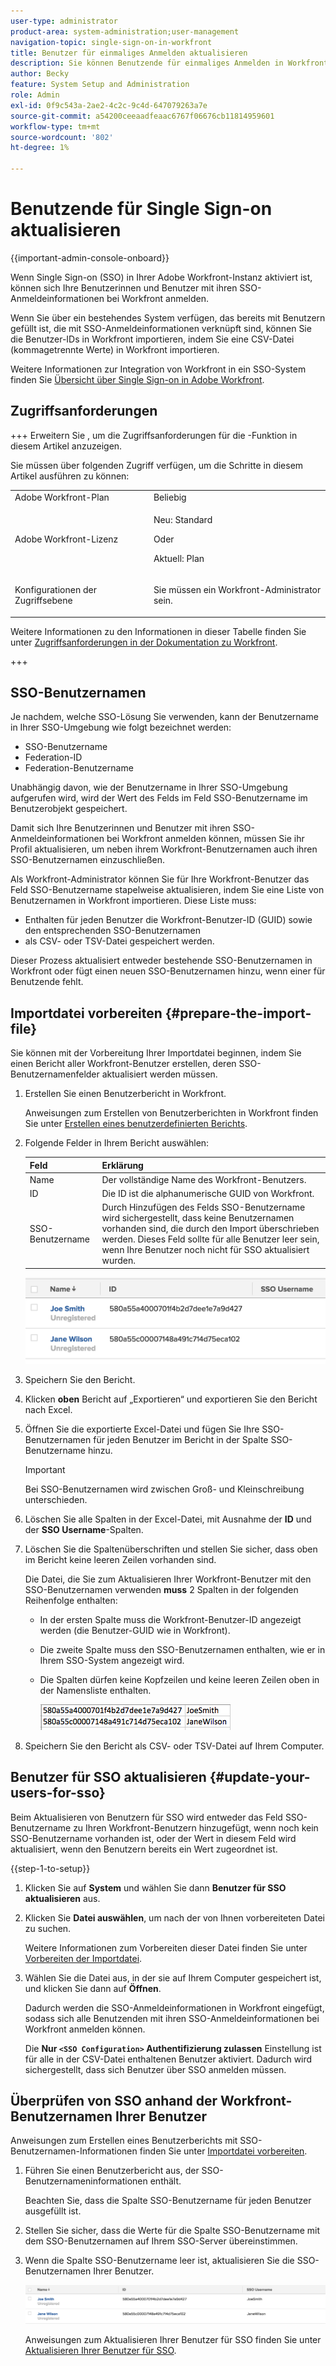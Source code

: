 ```yaml
---
user-type: administrator
product-area: system-administration;user-management
navigation-topic: single-sign-on-in-workfront
title: Benutzer für einmaliges Anmelden aktualisieren
description: Sie können Benutzende für einmaliges Anmelden in Workfront aktualisieren.
author: Becky
feature: System Setup and Administration
role: Admin
exl-id: 0f9c543a-2ae2-4c2c-9c4d-647079263a7e
source-git-commit: a54200ceeaadfeaac6767f06676cb11814959601
workflow-type: tm+mt
source-wordcount: '802'
ht-degree: 1%

---
```


# Benutzende für Single Sign-on aktualisieren

<!-- Audited: 1/2024 -->

{{important-admin-console-onboard}}

Wenn Single Sign-on (SSO) in Ihrer Adobe Workfront-Instanz aktiviert ist, können sich Ihre Benutzerinnen und Benutzer mit ihren SSO-Anmeldeinformationen bei Workfront anmelden.

Wenn Sie über ein bestehendes System verfügen, das bereits mit Benutzern gefüllt ist, die mit SSO-Anmeldeinformationen verknüpft sind, können Sie die Benutzer-IDs in Workfront importieren, indem Sie eine CSV-Datei (kommagetrennte Werte) in Workfront importieren.

Weitere Informationen zur Integration von Workfront in ein SSO-System finden Sie [Übersicht über Single Sign-on in Adobe Workfront](../../../administration-and-setup/add-users/single-sign-on/sso-in-workfront.md).


## Zugriffsanforderungen

+++ Erweitern Sie , um die Zugriffsanforderungen für die -Funktion in diesem Artikel anzuzeigen.

Sie müssen über folgenden Zugriff verfügen, um die Schritte in diesem Artikel ausführen zu können:

<table style="table-layout:auto"> 
 <col> 
 <col> 
 <tbody> 
  <tr> 
   <td role="rowheader">Adobe Workfront-Plan</td> 
   <td>Beliebig</td> 
  </tr> 
  <tr> 
   <td role="rowheader">Adobe Workfront-Lizenz</td> 
   <td><p>Neu: Standard</p><p>Oder</p><p>Aktuell: Plan</p></td> 
  </tr> 
  <tr> 
   <td role="rowheader">Konfigurationen der Zugriffsebene</td> 
   <td> <p>Sie müssen ein Workfront-Administrator sein.</p>  </td> 
  </tr> 
 </tbody> 
</table>

Weitere Informationen zu den Informationen in dieser Tabelle finden Sie unter [Zugriffsanforderungen in der Dokumentation zu Workfront](/help/quicksilver/administration-and-setup/add-users/access-levels-and-object-permissions/access-level-requirements-in-documentation.md).

+++

## SSO-Benutzernamen

Je nachdem, welche SSO-Lösung Sie verwenden, kann der Benutzername in Ihrer SSO-Umgebung wie folgt bezeichnet werden:

* SSO-Benutzername
* Federation-ID
* Federation-Benutzername

Unabhängig davon, wie der Benutzername in Ihrer SSO-Umgebung aufgerufen wird, wird der Wert des Felds im Feld SSO-Benutzername im Benutzerobjekt gespeichert.

Damit sich Ihre Benutzerinnen und Benutzer mit ihren SSO-Anmeldeinformationen bei Workfront anmelden können, müssen Sie ihr Profil aktualisieren, um neben ihrem Workfront-Benutzernamen auch ihren SSO-Benutzernamen einzuschließen.

Als Workfront-Administrator können Sie für Ihre Workfront-Benutzer das Feld SSO-Benutzername stapelweise aktualisieren, indem Sie eine Liste von Benutzernamen in Workfront importieren. Diese Liste muss:

* Enthalten für jeden Benutzer die Workfront-Benutzer-ID (GUID) sowie den entsprechenden SSO-Benutzernamen
* als CSV- oder TSV-Datei gespeichert werden.

Dieser Prozess aktualisiert entweder bestehende SSO-Benutzernamen in Workfront oder fügt einen neuen SSO-Benutzernamen hinzu, wenn einer für Benutzende fehlt.

## Importdatei vorbereiten {#prepare-the-import-file}

Sie können mit der Vorbereitung Ihrer Importdatei beginnen, indem Sie einen Bericht aller Workfront-Benutzer erstellen, deren SSO-Benutzernamenfelder aktualisiert werden müssen.

1. Erstellen Sie einen Benutzerbericht in Workfront.

   Anweisungen zum Erstellen von Benutzerberichten in Workfront finden Sie unter [Erstellen eines benutzerdefinierten Berichts](../../../reports-and-dashboards/reports/creating-and-managing-reports/create-custom-report.md).

1. Folgende Felder in Ihrem Bericht auswählen:

   | Feld | Erklärung |
   |---|---|
   | Name | Der vollständige Name des Workfront-Benutzers. |
   | ID | Die ID ist die alphanumerische GUID von Workfront. |
   | SSO-Benutzername | Durch Hinzufügen des Felds SSO-Benutzername wird sichergestellt, dass keine Benutzernamen vorhanden sind, die durch den Import überschrieben werden. Dieses Feld sollte für alle Benutzer leer sein, wenn Ihre Benutzer noch nicht für SSO aktualisiert wurden. |

   ![](assets/users-with-sso-username-and-no-sso-access-only-field.png)

1. Speichern Sie den Bericht.
1. Klicken **oben** Bericht auf „Exportieren“ und exportieren Sie den Bericht nach Excel.
1. Öffnen Sie die exportierte Excel-Datei und fügen Sie Ihre SSO-Benutzernamen für jeden Benutzer im Bericht in der Spalte SSO-Benutzername hinzu.

   >[!IMPORTANT]
   >
   >Bei SSO-Benutzernamen wird zwischen Groß- und Kleinschreibung unterschieden.

1. Löschen Sie alle Spalten in der Excel-Datei, mit Ausnahme der **ID** und der **SSO Username**-Spalten.

1. Löschen Sie die Spaltenüberschriften und stellen Sie sicher, dass oben im Bericht keine leeren Zeilen vorhanden sind.

   Die Datei, die Sie zum Aktualisieren Ihrer Workfront-Benutzer mit den SSO-Benutzernamen verwenden **muss** 2 Spalten in der folgenden Reihenfolge enthalten:

   * In der ersten Spalte muss die Workfront-Benutzer-ID angezeigt werden (die Benutzer-GUID wie in Workfront).
   * Die zweite Spalte muss den SSO-Benutzernamen enthalten, wie er in Ihrem SSO-System angezeigt wird.
   * Die Spalten dürfen keine Kopfzeilen und keine leeren Zeilen oben in der Namensliste enthalten.

     ![](assets/update-users-for-sso-csv-file-for-import.png)

1. Speichern Sie den Bericht als CSV- oder TSV-Datei auf Ihrem Computer.

## Benutzer für SSO aktualisieren {#update-your-users-for-sso}

Beim Aktualisieren von Benutzern für SSO wird entweder das Feld SSO-Benutzername zu Ihren Workfront-Benutzern hinzugefügt, wenn noch kein SSO-Benutzername vorhanden ist, oder der Wert in diesem Feld wird aktualisiert, wenn den Benutzern bereits ein Wert zugeordnet ist.

{{step-1-to-setup}}

1. Klicken Sie auf **System** und wählen Sie dann **Benutzer für SSO aktualisieren** aus.

1. Klicken Sie **Datei auswählen**, um nach der von Ihnen vorbereiteten Datei zu suchen.

   Weitere Informationen zum Vorbereiten dieser Datei finden Sie unter [Vorbereiten der Importdatei](#prepare-the-import-file).

1. Wählen Sie die Datei aus, in der sie auf Ihrem Computer gespeichert ist, und klicken Sie dann auf **Öffnen**.

   Dadurch werden die SSO-Anmeldeinformationen in Workfront eingefügt, sodass sich alle Benutzenden mit ihren SSO-Anmeldeinformationen bei Workfront anmelden können.

   Die **Nur `<SSO Configuration>` Authentifizierung zulassen** Einstellung ist für alle in der CSV-Datei enthaltenen Benutzer aktiviert. Dadurch wird sichergestellt, dass sich Benutzer über SSO anmelden müssen.

## Überprüfen von SSO anhand der Workfront-Benutzernamen Ihrer Benutzer

Anweisungen zum Erstellen eines Benutzerberichts mit SSO-Benutzernamen-Informationen finden Sie unter [Importdatei vorbereiten](#prepare-the-import-file).

1. Führen Sie einen Benutzerbericht aus, der SSO-Benutzernameninformationen enthält.

   Beachten Sie, dass die Spalte SSO-Benutzername für jeden Benutzer ausgefüllt ist.

1. Stellen Sie sicher, dass die Werte für die Spalte SSO-Benutzername mit dem SSO-Benutzernamen auf Ihrem SSO-Server übereinstimmen.
1. Wenn die Spalte SSO-Benutzername leer ist, aktualisieren Sie die SSO-Benutzernamen Ihrer Benutzer.

   ![](assets/users-with-sso-field-updated.png)

   Anweisungen zum Aktualisieren Ihrer Benutzer für SSO finden Sie unter [Aktualisieren Ihrer Benutzer für SSO](#update-your-users-for-sso).
